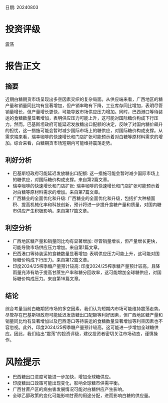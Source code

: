 
日期: 20240803

# 投资评级

震荡

# 报告正文

## 摘要

近期白糖期货市场呈现出多空因素交织的复杂局面。从供应端来看，广西地区的糖产量和销量同比均有显著增加，但产销率略有下降，工业库存同比增加，表明尽管销量增长，但产量增长更快，可能导致市场供应压力增加。同时，巴西港口等待装运的食糖数量显著增加，表明供应压力可能上升，这可能对国际糖价构成下行压力。然而，巴基斯坦政府可能延迟发放糖出口配额的决定，反映了对国内糖价飙升的担忧，这一措施可能会暂时减少国际市场上的糖供应，对国际糖价构成支撑。从需求端来看，瑞幸咖啡的快速增长和门店扩张可能预示着对白糖等原材料需求的增加。综合来看，白糖期货市场短期内可能维持震荡走势。

## 利好分析

* 巴基斯坦政府可能延迟发放糖出口配额: 这一措施可能会暂时减少国际市场上的糖供应，对国际糖价构成支撑。来自第2篇文章。
* 瑞幸咖啡的快速增长和门店扩张: 瑞幸咖啡的快速增长和门店扩张可能预示着对白糖等原材料需求的增加。来自第7篇文章。
* 广西糖业的全面优化和升级: 广西糖业的全面优化和升级，包括扩大种植面积、提高机械化率和科技创新，预计将进一步提升食糖产量和质量，对国内糖市供应产生积极影响。来自第17篇文章。

## 利空分析

* 广西地区糖产量和销量同比均有显著增加: 尽管销量增长，但产量增长更快，可能导致市场供应压力增加。来自第1篇文章。
* 巴西港口等待装运的食糖数量显著增加: 表明供应压力可能上升，这可能对国际糖价构成下行压力。来自第12篇文章。
* 印度2024/25榨季糖产量预计较高: 印度2024/25榨季糖产量预计较高，且降雨量充沛有助于提高甘蔗生产率和糖分回收率，这可能增加全球糖供应，对国际糖价构成压力。来自第16篇文章。

## 结论

综合考量当前白糖期货市场的多空因素，我们认为短期内市场可能维持震荡走势。尽管存在巴基斯坦政府可能延迟发放糖出口配额等利好因素，但广西地区糖产量和销量同比均有显著增加以及巴西港口等待装运的食糖数量显著增加等利空因素也不容忽视。此外，印度2024/25榨季糖产量预计较高，这可能进一步增加全球糖供应。因此，我们给出“震荡”的投资评级，建议投资者密切关注市场动态，谨慎操作。

# 风险提示

* 巴西糖出口进度可能进一步加快，增加全球糖供应。
* 印度糖出口政策可能出现变化，影响全球糖市供需平衡。
* 广西甘蔗产区的病虫害发展情况可能对白糖供应产生影响。
* 全球乙醇政策的变化可能影响甘蔗的用途分配，进而影响白糖的供应量。
